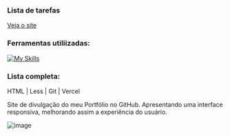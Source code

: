 ### Lista de tarefas
[Veja o site](https://pagina-de-divulgacao.vercel.app/)

### Ferramentas utiliizadas:
[![My Skills](https://skillicons.dev/icons?i=html,less,git,vercel)](https://skillicons.dev)

### Lista completa:
HTML | Less | Git | Vercel

Site de divulgação do meu Portfólio no GitHub.
Apresentando uma interface responsiva, melhorando assim a experiência do usuário.

![image](https://github.com/user-attachments/assets/92ec96d6-bfe4-4618-b043-2e1e6ef63a9b)
